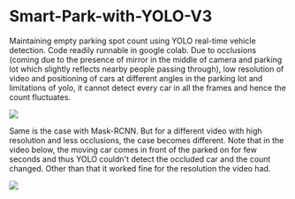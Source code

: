 # Smart-Park-with-YOLO-V3
Maintaining empty parking spot count using YOLO real-time vehicle detection. Code readily runnable in google colab.
Due to occlusions (coming due to the presence of mirror in the middle of camera and parking lot which slightly reflects nearby people passing through), low resolution of video and positioning of cars at different angles in the parking lot and limitations of yolo, it cannot detect every car in all the frames and hence the count fluctuates. 

![](yolo_limit.gif)

Same is the case with Mask-RCNN. But for a different video with high resolution and less occlusions, the case becomes different. Note that in the video below, the moving car comes in front of the parked on for few seconds and thus YOLO couldn't detect the occluded car and the count changed. Other than that it worked fine for the resolution the video had. 

![](more_resolution.gif)
